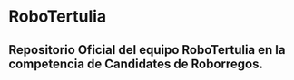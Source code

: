 # RoboTertulia
## Repositorio Oficial del equipo RoboTertulia en la competencia de Candidates de Roborregos.
